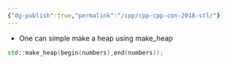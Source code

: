 ```yaml
---
{"dg-publish":true,"permalink":"/cpp/cpp-cpp-con-2018-stl/"}
---
```


- One can simple make a heap using make_heap
```cpp
std::make_heap(begin(numbers),end(numbers));
```

